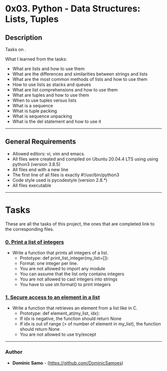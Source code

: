 # 0x03. Python - Data Structures: Lists, Tuples

## Description

Tasks on .

What I learned from the tasks:

* What are lists and how to use them
* What are the differences and similarities between strings and lists
* What are the most common methods of lists and how to use them
* How to use lists as stacks and queues
* What are list comprehensions and how to use them
* What are tuples and how to use them
* When to use tuples versus lists
* What is a sequence
* What is tuple packing
* What is sequence unpacking
* What is the del statement and how to use it

---

## General Requirements
* Allowed editors: vi, vim and emacs.
* All files were created and compiled on Ubuntu 20.04.4 LTS using using python3 (version 3.8.5)
* All files end with a new line
* The first line of all files is exactly #!/usr/bin/python3
* Code style used is pycodestyle (version 2.8.*)
* All files executable

---

# Tasks

These are all the tasks of this project, the ones that are completed link to the corresponding files.

### [0. Print a list of integers](./0-print_list_integer.py)
* Write a function that prints all integers of a list.
  	- Prototype: def print_list_integer(my_list=[]):
	- Format: one integer per line. 
	- You are not allowed to import any module
	- You can assume that the list only contains integers
	- You are not allowed to cast integers into strings
	- You have to use str.format() to print integers


### [1. Secure access to an element in a list](./1-element_at.py)
* Write a function that retrieves an element from a list like in C.
	* Prototype: def element_at(my_list, idx):
	* If idx is negative, the function should return None
	* If idx is out of range (> of number of element in my_list), the function should return None
	* You are not allowed to use try/except
---

### Author
* **Dominic Samo** - (https://github.com/DominicSamoes)
